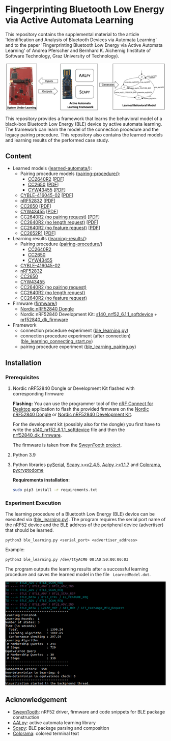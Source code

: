 # Fingerprinting Bluetooth Low Energy via Active Automata Learning


This repository contains the supplemental material to the article 'Identification and Analysis of Bluetooth Devices via Automata Learning' and to the paper 'Fingerprinting Bluetooth Low Energy via Active Automata Learning' of Andrea Pferscher and Bernhard K. Aichernig (Institute of Software Technology, Graz University of Technology).

![Learning output](images/ble-learning-method.png)

This repository provides a framework that learns the behavioral model of a black-box Bluetooth Low Energy (BLE) device by active automata learning. The framework can learn the model of the connection procedure and the legacy pairing procedure. This repository also contains the learned models and learning results of the performed case study.

##  Content
 - Learned models ([learned-automata/](learned-automata/)):
    - Pairing procedure models ([pairing-procedure/](learned-automata/pairing-procedure/)):
        - [CC2640R2](learned-automata/pairing-procedure/cc2640r2.dot) \[[PDF](learned-automata/pairing-procedure/pdfs/cc2640r2.pdf)\]
        - [CC2650](learned-automata/pairing-procedure/cc2650.dot) \[[PDF](learned-automata/pairing-procedure/pdfs/cc2650.pdf)\]
        - [CYW43455](learned-automata/pairing-procedure/cyw43455.dot) \[[PDF](learned-automata/pairing-procedure/pdfs/cyw43455.pdf)\]
    - [CYBLE-416045-02](learned-automata/cyble-416045-02.dot) \[[PDF](learned-automata/pdfs/cyble-416045-02.pdf)\]
    - [nRF52832](learned-automata/nRF52832.dot) \[[PDF](learned-automata/pdfs/nRF52832.pdf)\]
    - [CC2650](learned-automata/cc2650.dot) \[[PDF](learned-automata/pdfs/cc2650.pdf)\]
    - [CYW43455](learned-automata/cyw43455.dot) \[[PDF](learned-automata/pdfs/cyw43455.pdf)\]
    - [CC2640R2 (no pairing request)](learned-automata/CC2640R2-no-pairing-req.dot) \[[PDF](learned-automata/pdfs/CC2640R2-no-pairing-req.pdf)\]
    - [CC2640R2 (no length request)](learned-automata/CC2640R2-no-length-req.dot) \[[PDF](learned-automata/pdfs/CC2640R2-no-length-req.pdf)\]
    - [CC2640R2 (no feature request)](learned-automata/CC2640R2-no-feature-req.dot) \[[PDF](learned-automata/pdfs/CC2640R2-no-feature-req.pdf)\]
    - [CC2652R1](learned-automata/cc2652r1.dot) \[[PDF](learned-automata/pdfs/cc2652r1.pdf)\]
- Learning results ([learning-results/](learning-results/)):
    - Pairing procedure ([pairing-procedure/](learning-results/pairing-procedure/))
        - [CC2640R2](learning-results/pairing-procedure/cc2640r2.txt)
        - [CC2650](learning-results/pairing-procedure/cc2650.txt)
        - [CYW43455](learning-results/pairing-procedure/CYW43455.txt)
    - [CYBLE-416045-02](learning-results/cyble-416045-02.txt)
    - [nRF52832](learning-results/nRF52832.txt)
    - [CC2650](learning-results/nRF52832.txt)
    - [CYW43455](learning-results/cyw43455.txt)
    - [CC2640R2 (no pairing request)](learning-results/CC2640R2-no-pairing-req.txt)
    - [CC2640R2 (no length request)](learning-results/CC2640R2-no-length-req.txt)
    - [CC2640R2 (no feature request)](learning-results/CC2640R2-no-feature-req.txt)
- Firmware ([firmware/](firmware/))
    - [Nordic nRF52840 Dongle](firmware/nRF52840_dongle_firmware.hex)
    - Nordic nRF52840 Development Kit: [s140_nrf52_6.1.1_softdevice](firmware/s140_nrf52_6.1.1_softdevice.hex.hex) + [nrf52840_dk_firmware](firmware/nrf52840_dk_firmware.hex)
- Framework
    - connection procedure experiment ([ble_learning.py](ble_learning.py))
    - connection procedure experiment (after connection) ([ble_learning_connecting_start.py](ble_learning_connecting_start.py))
    - pairing procedure experiment ([ble_learning_pairing.py](ble_learning_pairing.py))

## Installation

### Prerequisites

1. Nordic nRF52840 Dongle or Development Kit flashed with corresponding firmware

    **Flashing:** You can use the programmer tool of the [nRF Connect for Desktop](https://www.nordicsemi.com/Software-and-tools/Development-Tools/nRF-Connect-for-desktop) application to flash the provided firmware on the [Nordic nRF52840 Dongle](https://github.com/apferscher/ble-learning/blob/main/firmware/nRF52840_dongle_firmware.hex) or [Nordic nRF52840 Development Kit](https://github.com/apferscher/ble-learning/blob/main/firmware/nrf52840_dk_firmware.hex).

    For the development kit (possibly also for the dongle) you first have to write the [s140_nrf52_6.1.1_softdevice](https://github.com/apferscher/ble-learning/blob/main/firmware/s140_nrf52_6.1.1_softdevice.hex) file and then the [nrf52840_dk_firmware](https://github.com/apferscher/ble-learning/blob/main/firmware/nrf52840_dk_firmware.hex). 

    The firmware is taken from the [SweynTooth project](https://github.com/Matheus-Garbelini/sweyntooth_bluetooth_low_energy_attacks).

2. Python 3.9

3. Python libraries [pySerial](https://github.com/pyserial/pyserial), [Scapy >=v2.4.5](https://github.com/secdev/scapy), [Aalpy >=1.1.7](https://github.com/DES-Lab/AALpy) and [Colorama](https://pypi.org/project/colorama/), [pycryptodome](https://pypi.org/project/pycryptodome/)

    **Requirements installation:** 

    ```bash
    sudo pip3 install -r requirements.txt
    ```

### Experiment Execution

The learning procedure of a Bluetooth Low Energy (BLE) device can be executed via ([ble_learning.py](https://github.com/apferscher/ble-learning/blob/main/ble_learning.py)). The program requires the serial port name of the nRF52 device and the BLE address of the peripheral device (advertiser) that should be learned.

    python3 ble_learning.py <serial_port> <advertiser_address>

Example:

    python3 ble_learning.py /dev/ttyACM0 00:A0:50:00:00:03

The program outputs the learning results after a successful learning procedure and saves the learned model in the file ` LearnedModel.dot`. 

![Learning output](images/learning-output.png)


## Acknowledgement
- [SweynTooth](https://github.com/Matheus-Garbelini/sweyntooth_bluetooth_low_energy_attacks): nRF52 driver, firmware and code snippets for BLE package construction
- [AALpy](https://github.com/DES-Lab/AALpy): active automata learning library
- [Scapy](https://github.com/secdev/scapy): BLE package parsing and composition
- [Colorama](https://github.com/tartley/colorama): colored terminal text


